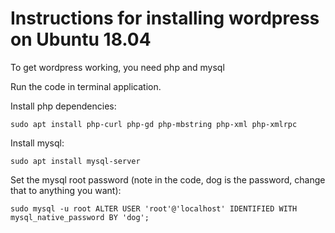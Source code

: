 # Instructions for installing wordpress on Ubuntu 18.04

To get wordpress working, you need php and mysql

Run the code in terminal application.

Install php dependencies:

```sudo apt install php-curl php-gd php-mbstring php-xml php-xmlrpc```

Install mysql:

```sudo apt install mysql-server```

Set the mysql root password (note in the code, dog is the password, change that to anything you want):

``` sudo mysql -u root ALTER USER 'root'@'localhost' IDENTIFIED WITH mysql_native_password BY 'dog'; ```

